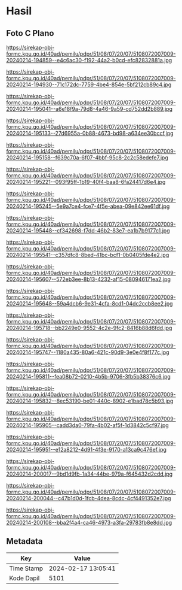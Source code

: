 # Hasil

## Foto C Plano

https://sirekap-obj-formc.kpu.go.id/40ad/pemilu/pdpr/51/08/07/20/07/5108072007009-20240214-194859--e4c6ac30-f192-44a2-b0cd-efc82832881a.jpg

https://sirekap-obj-formc.kpu.go.id/40ad/pemilu/pdpr/51/08/07/20/07/5108072007009-20240214-194930--71c172dc-7759-4be4-854e-5bf212cb89c4.jpg

https://sirekap-obj-formc.kpu.go.id/40ad/pemilu/pdpr/51/08/07/20/07/5108072007009-20240214-195041--a6e18f9a-79d8-4a46-9a59-cd752dd2b889.jpg

https://sirekap-obj-formc.kpu.go.id/40ad/pemilu/pdpr/51/08/07/20/07/5108072007009-20240214-195133--27d6955a-0b88-4673-bd98-a634ee30bccf.jpg

https://sirekap-obj-formc.kpu.go.id/40ad/pemilu/pdpr/51/08/07/20/07/5108072007009-20240214-195158--f639c70a-6f07-4bbf-95c8-2c2c58edefe7.jpg

https://sirekap-obj-formc.kpu.go.id/40ad/pemilu/pdpr/51/08/07/20/07/5108072007009-20240214-195221--093f95ff-1b19-40f4-baa8-6fa24417d6e4.jpg

https://sirekap-obj-formc.kpu.go.id/40ad/pemilu/pdpr/51/08/07/20/07/5108072007009-20240214-195245--5e9a7ce4-fce7-4f5e-abea-09e842ee61df.jpg

https://sirekap-obj-formc.kpu.go.id/40ad/pemilu/pdpr/51/08/07/20/07/5108072007009-20240214-195448--cf342698-f7dd-46b2-83e7-ea1b7b9177c1.jpg

https://sirekap-obj-formc.kpu.go.id/40ad/pemilu/pdpr/51/08/07/20/07/5108072007009-20240214-195541--c357dfc8-8bed-41bc-bcf1-0b0405fde4e2.jpg

https://sirekap-obj-formc.kpu.go.id/40ad/pemilu/pdpr/51/08/07/20/07/5108072007009-20240214-195607--572eb3ee-8b13-4232-af15-080946171ea2.jpg

https://sirekap-obj-formc.kpu.go.id/40ad/pemilu/pdpr/51/08/07/20/07/5108072007009-20240214-195648--59a4dcb6-9e31-4cfa-8cd1-04dc2ccb8ee2.jpg

https://sirekap-obj-formc.kpu.go.id/40ad/pemilu/pdpr/51/08/07/20/07/5108072007009-20240214-195718--bb2249e0-9552-4c2e-9fc2-8416b88d6fdd.jpg

https://sirekap-obj-formc.kpu.go.id/40ad/pemilu/pdpr/51/08/07/20/07/5108072007009-20240214-195747--1180a435-80a6-421c-90d9-3e0e4f8f177c.jpg

https://sirekap-obj-formc.kpu.go.id/40ad/pemilu/pdpr/51/08/07/20/07/5108072007009-20240214-195811--fea08b72-0210-4b5b-9706-3fb5b38376c6.jpg

https://sirekap-obj-formc.kpu.go.id/40ad/pemilu/pdpr/51/08/07/20/07/5108072007009-20240214-195832--8ec53190-be01-440c-8902-e1bad78c5b93.jpg

https://sirekap-obj-formc.kpu.go.id/40ad/pemilu/pdpr/51/08/07/20/07/5108072007009-20240214-195905--cadd3da0-79fa-4b02-af5f-1d3842c5cf97.jpg

https://sirekap-obj-formc.kpu.go.id/40ad/pemilu/pdpr/51/08/07/20/07/5108072007009-20240214-195951--e12a8212-4d91-4f3e-9170-a13ca9c476ef.jpg

https://sirekap-obj-formc.kpu.go.id/40ad/pemilu/pdpr/51/08/07/20/07/5108072007009-20240214-200017--9bd1d9fb-1a34-44be-979a-f645432d2cdd.jpg

https://sirekap-obj-formc.kpu.go.id/40ad/pemilu/pdpr/51/08/07/20/07/5108072007009-20240214-200044--c47b1d0d-1fcb-4dea-8cdc-4cf4491352e7.jpg

https://sirekap-obj-formc.kpu.go.id/40ad/pemilu/pdpr/51/08/07/20/07/5108072007009-20240214-200108--bba2f4a4-ca46-4973-a3fa-29783fb8e8dd.jpg


## Metadata

| Key        | Value               |
| ---------- | ------------------- |
| Time Stamp | 2024-02-17 13:05:41 |
| Kode Dapil | 5101                |



